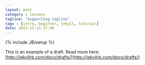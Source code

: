 ```yaml
---
layout: post
category : lessons
tagline: "Supporting tagline"
tags : [intro, beginner, jekyll, tutorial]
date: 2013-11-13 17:49
---
```

{% include JB/setup %}


This is an example of a draft. Read more here: [http://jekyllrb.com/docs/drafts/](http://jekyllrb.com/docs/drafts/)

